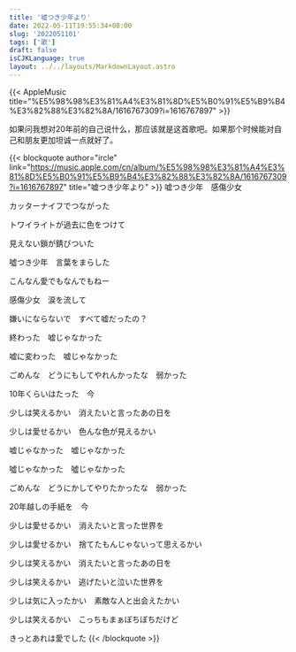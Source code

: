 ```yaml
---
title: '嘘つき少年より'
date: 2022-05-11T19:55:34+08:00
slug: '2022051101'
tags: ['歌']
draft: false
isCJKLanguage: true
layout: ../../layouts/MarkdownLayout.astro
---
```

{{< AppleMusic title="%E5%98%98%E3%81%A4%E3%81%8D%E5%B0%91%E5%B9%B4%E3%82%88%E3%82%8A/1616767309?i=1616767897" >}}

如果问我想对20年前的自己说什么，那应该就是这首歌吧。如果那个时候能对自己和朋友更加坦诚一点就好了。

{{< blockquote author="ircle" link="https://music.apple.com/cn/album/%E5%98%98%E3%81%A4%E3%81%8D%E5%B0%91%E5%B9%B4%E3%82%88%E3%82%8A/1616767309?i=1616767897" title="嘘つき少年より" >}}
嘘つき少年　感傷少女

カッターナイフでつながった

トワイライトが過去に色をつけて

見えない鎖が錆びついた

噓つき少年　言葉をまらした

こんなん愛でもなんでもねー

感傷少女　涙を流して

嫌いにならないで　すべて嘘だったの？

終わった　嘘じゃなかった

嘘に変わった　嘘じゃなかった

ごめんな　どうにもしてやれんかったな　弱かった

10年くらいはたった　今

少しは笑えるかい　消えたいと言ったあの日を

少しは愛せるかい　色んな色が見えるかい

嘘じゃなかった　嘘じゃなかった

噓じゃなかった　噓じゃなかった

ごめんな　どうにかしてやりたかったな　弱かった

20年越しの手紙を　今

少しは愛せるかい　消えたいと言った世界を

少しは愛せるかい　捨てたもんじゃないって思えるかい

少しは笑えるかい　消えたいと言ったあの日を

少しは笑えるかい　逃げたいと泣いた世界を

少しは気に入ったかい　素敵な人と出会えたかい

少しは笑えるかい　こっちもまぁぼちぼちだけど

きっとあれは愛でした
{{< /blockquote >}}
